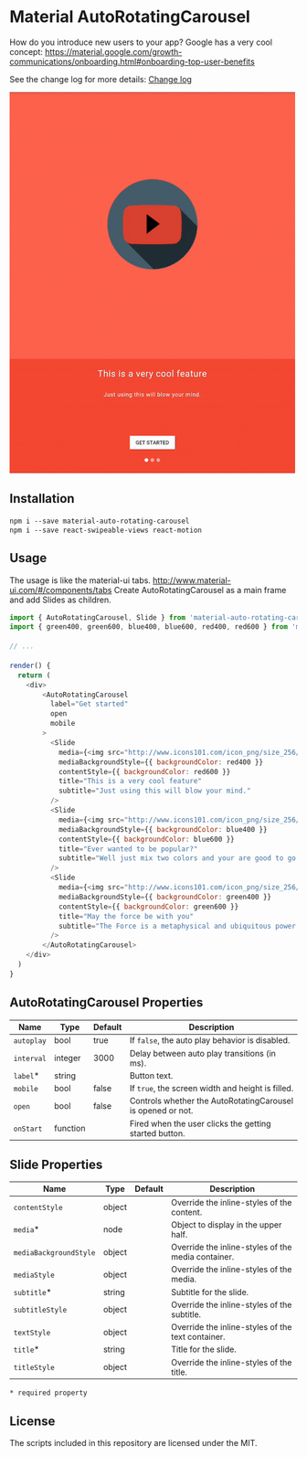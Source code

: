 # Material AutoRotatingCarousel

How do you introduce new users to your app?
Google has a very cool concept: https://material.google.com/growth-communications/onboarding.html#onboarding-top-user-benefits

See the change log for more details: [Change log](https://github.com/TeamWertarbyte/material-auto-rotating-carousel/blob/master/CHANGELOG.md)

![Demo](demo.gif)

## Installation
```shell
npm i --save material-auto-rotating-carousel
npm i --save react-swipeable-views react-motion
```

## Usage

The usage is like the material-ui tabs. http://www.material-ui.com/#/components/tabs
Create AutoRotatingCarousel as a main frame and add Slides as children.

```js
import { AutoRotatingCarousel, Slide } from 'material-auto-rotating-carousel'
import { green400, green600, blue400, blue600, red400, red600 } from 'material-ui/styles/colors'

// ...

render() {
  return (
    <div>
        <AutoRotatingCarousel
          label="Get started"
          open
          mobile
        >
          <Slide
            media={<img src="http://www.icons101.com/icon_png/size_256/id_79394/youtube.png" />}
            mediaBackgroundStyle={{ backgroundColor: red400 }}
            contentStyle={{ backgroundColor: red600 }}
            title="This is a very cool feature"
            subtitle="Just using this will blow your mind."
          />
          <Slide
            media={<img src="http://www.icons101.com/icon_png/size_256/id_80975/GoogleInbox.png" />}
            mediaBackgroundStyle={{ backgroundColor: blue400 }}
            contentStyle={{ backgroundColor: blue600 }}
            title="Ever wanted to be popular?"
            subtitle="Well just mix two colors and your are good to go!"
          />
          <Slide
            media={<img src="http://www.icons101.com/icon_png/size_256/id_76704/Google_Settings.png" />}
            mediaBackgroundStyle={{ backgroundColor: green400 }}
            contentStyle={{ backgroundColor: green600 }}
            title="May the force be with you"
            subtitle="The Force is a metaphysical and ubiquitous power in the Star Wars fictional universe."
          />
        </AutoRotatingCarousel>
    </div>
  )
}
```

## AutoRotatingCarousel Properties

|Name               |Type     |Default                                  |Description
|-------------------|---------|-----------------------------------------|--------------------------------
|`autoplay`         | bool    | true                                    | If `false`, the auto play behavior is disabled.
|`interval`         | integer | 3000                                    | Delay between auto play transitions (in ms).
|`label`*           | string  |                                         | Button text.
|`mobile`           | bool    | false                                   | If `true`, the screen width and height is filled.
|`open`             | bool    | false                                   | Controls whether the AutoRotatingCarousel is opened or not.
|`onStart`          | function|                                         | Fired when the user clicks the getting started button.

## Slide Properties

|Name                   |Type     |Default                                  |Description
|-----------------------|---------|-----------------------------------------|--------------------------------
|`contentStyle`         | object  |                                         | Override the inline-styles of the content.
|`media`*               | node    |                                         | Object to display in the upper half.
|`mediaBackgroundStyle` | object  |                                         | Override the inline-styles of the media container.
|`mediaStyle`           | object  |                                         | Override the inline-styles of the media.
|`subtitle`*            | string  |                                         | Subtitle for the slide.
|`subtitleStyle`        | object  |                                         | Override the inline-styles of the subtitle.
|`textStyle`            | object  |                                         | Override the inline-styles of the text container.
|`title`*               | string  |                                         | Title for the slide.
|`titleStyle`           | object  |                                         | Override the inline-styles of the title.

`* required property`

## License

The scripts included in this repository are licensed under the MIT.
